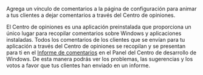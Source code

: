 ﻿Agrega un vínculo de comentarios a la página de configuración para animar a tus clientes a dejar comentarios a través del Centro de opiniones.

El Centro de opiniones es una aplicación preinstalada que proporciona un único lugar para recopilar comentarios sobre Windows y aplicaciones instaladas. Todos los comentarios de los clientes que se envían para tu aplicación a través del Centro de opiniones se recopilan y se presentan para ti en el [Informe de comentarios](https://docs.microsoft.com/windows/uwp/publish/feedback-report) en el Panel del Centro de desarrollo de Windows. De esta manera podrás ver los problemas, las sugerencias y los votos a favor que tus clientes han enviado en un informe.
